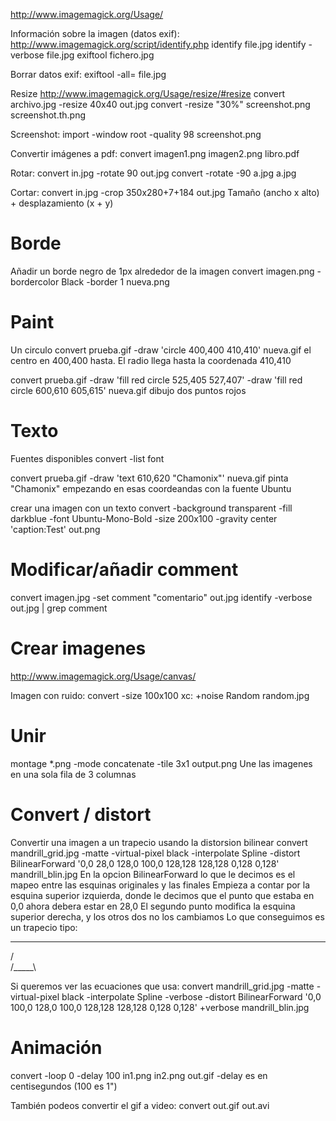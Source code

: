 http://www.imagemagick.org/Usage/

Información sobre la imagen (datos exif):
http://www.imagemagick.org/script/identify.php
identify file.jpg
identify -verbose file.jpg
exiftool fichero.jpg

Borrar datos exif:
exiftool -all= file.jpg


Resize
http://www.imagemagick.org/Usage/resize/#resize
convert archivo.jpg -resize 40x40 out.jpg
convert -resize "30%" screenshot.png screenshot.th.png

Screenshot:
import -window root -quality 98 screenshot.png

Convertir imágenes a pdf:
convert imagen1.png imagen2.png libro.pdf

Rotar:
convert in.jpg -rotate 90 out.jpg
convert -rotate -90 a.jpg a.jpg

Cortar:
convert in.jpg -crop 350x280+7+184 out.jpg
  Tamaño (ancho x alto) + desplazamiento (x + y)

# Borde
Añadir un borde negro de 1px alrededor de la imagen
convert imagen.png -bordercolor Black -border 1 nueva.png

# Paint
Un circulo
convert prueba.gif -draw 'circle 400,400 410,410' nueva.gif
  el centro en 400,400 hasta. El radio llega hasta la coordenada 410,410

convert prueba.gif -draw 'fill red circle 525,405 527,407' -draw 'fill red circle 600,610 605,615' nueva.gif
  dibujo dos puntos rojos

# Texto
Fuentes disponibles
convert -list font

convert prueba.gif -draw 'text 610,620 "Chamonix"' nueva.gif
  pinta "Chamonix" empezando en esas coordeandas con la fuente Ubuntu

crear una imagen con un texto
convert -background transparent -fill darkblue -font Ubuntu-Mono-Bold -size 200x100 -gravity center 'caption:Test' out.png

# Modificar/añadir comment
convert imagen.jpg -set comment "comentario" out.jpg
identify -verbose out.jpg | grep comment

# Crear imagenes
http://www.imagemagick.org/Usage/canvas/

Imagen con ruido:
convert -size 100x100 xc: +noise Random random.jpg


# Unir
montage *.png -mode concatenate -tile 3x1 output.png
Une las imagenes en una sola fila de 3 columnas


# Convert / distort
Convertir una imagen a un trapecio usando la distorsion bilinear
convert mandrill_grid.jpg -matte -virtual-pixel black -interpolate Spline -distort BilinearForward '0,0 28,0   128,0 100,0   128,128 128,128   0,128 0,128' mandrill_blin.jpg
  En la opcion BilinearForward lo que le decimos es el mapeo entre las esquinas originales y las finales
  Empieza a contar por la esquina superior izquierda, donde le decimos que el punto que estaba en 0,0 ahora debera estar en 28,0
  El segundo punto modifica la esquina superior derecha, y los otros dos no los cambiamos
  Lo que conseguimos es un trapecio tipo:
   ___
  /   \
 /_____\

Si queremos ver las ecuaciones que usa:
convert mandrill_grid.jpg -matte -virtual-pixel black -interpolate Spline -verbose -distort BilinearForward '0,0 100,0   128,0 100,0   128,128 128,128   0,128 0,128' +verbose mandrill_blin.jpg


# Animación
convert -loop 0 -delay 100 in1.png in2.png out.gif
  -delay es en centisegundos (100 es 1")

También podeos convertir el gif a video:
convert out.gif out.avi
